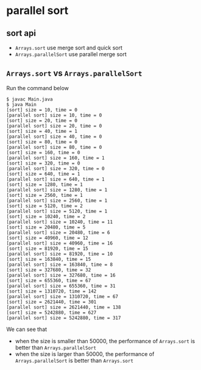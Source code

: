 # parallel sort

## sort api

- `Arrays.sort` use merge sort and quick sort
- `Arrays.parallelSort` use parallel merge sort

## `Arrays.sort` vs `Arrays.parallelSort`

Run the command below

```
$ javac Main.java
$ java Main
[sort] size = 10, time = 0
[parallel sort] size = 10, time = 0
[sort] size = 20, time = 0
[parallel sort] size = 20, time = 0
[sort] size = 40, time = 1
[parallel sort] size = 40, time = 0
[sort] size = 80, time = 0
[parallel sort] size = 80, time = 0
[sort] size = 160, time = 0
[parallel sort] size = 160, time = 1
[sort] size = 320, time = 0
[parallel sort] size = 320, time = 0
[sort] size = 640, time = 1
[parallel sort] size = 640, time = 1
[sort] size = 1280, time = 1
[parallel sort] size = 1280, time = 1
[sort] size = 2560, time = 1
[parallel sort] size = 2560, time = 1
[sort] size = 5120, time = 2
[parallel sort] size = 5120, time = 1
[sort] size = 10240, time = 2
[parallel sort] size = 10240, time = 11
[sort] size = 20480, time = 5
[parallel sort] size = 20480, time = 6
[sort] size = 40960, time = 12
[parallel sort] size = 40960, time = 16
[sort] size = 81920, time = 15
[parallel sort] size = 81920, time = 10
[sort] size = 163840, time = 15
[parallel sort] size = 163840, time = 8
[sort] size = 327680, time = 32
[parallel sort] size = 327680, time = 16
[sort] size = 655360, time = 67
[parallel sort] size = 655360, time = 31
[sort] size = 1310720, time = 142
[parallel sort] size = 1310720, time = 67
[sort] size = 2621440, time = 301
[parallel sort] size = 2621440, time = 138
[sort] size = 5242880, time = 627
[parallel sort] size = 5242880, time = 317
```

We can see that 

- when the size is smaller than 50000, the performance of `Arrays.sort` is better than `Arrays.parallelSort`
- when the size is larger than 50000, the performance of `Arrays.parallelSort` is better than `Arrays.sort`